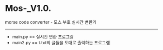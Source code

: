# Mos-_V1.0.
morse code converter - 모스 부호 실시간 변환기

---------

- main.py == 실시간 변환 프로그램
- main2.py == t.txt의 글들을 토대로 출력하는 프로그램
